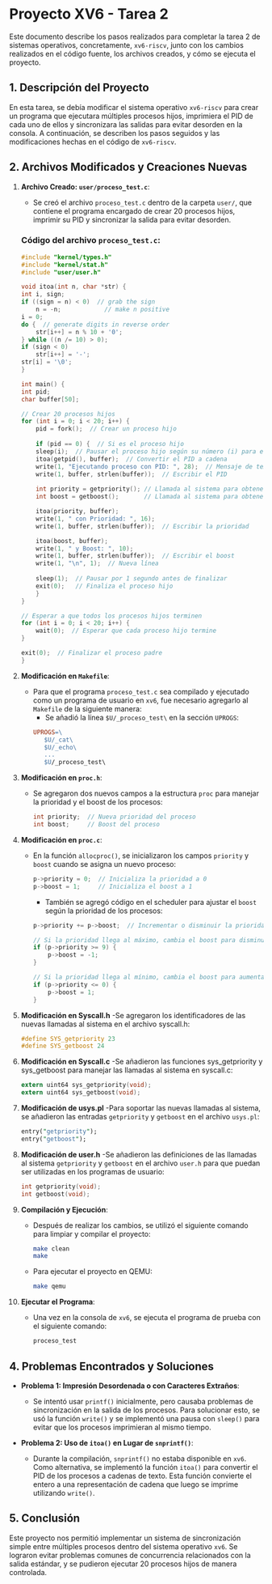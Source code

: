 # Proyecto XV6 - Tarea 2

Este documento describe los pasos realizados para completar la tarea 2 de sistemas operativos, concretamente, `xv6-riscv`, junto con los cambios realizados en el código fuente, los archivos creados, y cómo se ejecuta el proyecto.

## 1. Descripción del Proyecto

En esta tarea, se debía modificar el sistema operativo `xv6-riscv` para crear un programa que ejecutara múltiples procesos hijos, imprimiera el PID de cada uno de ellos y sincronizara las salidas para evitar desorden en la consola. A continuación, se describen los pasos seguidos y las modificaciones hechas en el código de `xv6-riscv`.


## 2. Archivos Modificados y Creaciones Nuevas

1. **Archivo Creado: `user/proceso_test.c`**:
   - Se creó el archivo `proceso_test.c` dentro de la carpeta `user/`, que contiene el programa encargado de crear 20 procesos hijos, imprimir su PID y sincronizar la salida para evitar desorden.
   
   ### Código del archivo `proceso_test.c`:

    ```c
    #include "kernel/types.h"
    #include "kernel/stat.h"
    #include "user/user.h"

    void itoa(int n, char *str) {
    int i, sign;
    if ((sign = n) < 0)  // grab the sign
        n = -n;            // make n positive
    i = 0;
    do {  // generate digits in reverse order
        str[i++] = n % 10 + '0';
    } while ((n /= 10) > 0);
    if (sign < 0)
        str[i++] = '-';
    str[i] = '\0';
    }

    int main() {
    int pid;
    char buffer[50];

    // Crear 20 procesos hijos
    for (int i = 0; i < 20; i++) {
        pid = fork();  // Crear un proceso hijo
        
        if (pid == 0) {  // Si es el proceso hijo
        sleep(i);  // Pausar el proceso hijo según su número (i) para escalonar las impresiones
        itoa(getpid(), buffer);  // Convertir el PID a cadena
        write(1, "Ejecutando proceso con PID: ", 28);  // Mensaje de texto
        write(1, buffer, strlen(buffer));  // Escribir el PID
        
        int priority = getpriority(); // Llamada al sistema para obtener la prioridad
        int boost = getboost();       // Llamada al sistema para obtener el boost

        itoa(priority, buffer);
        write(1, " con Prioridad: ", 16);
        write(1, buffer, strlen(buffer));  // Escribir la prioridad

        itoa(boost, buffer);
        write(1, " y Boost: ", 10);
        write(1, buffer, strlen(buffer));  // Escribir el boost
        write(1, "\n", 1);  // Nueva línea
        
        sleep(1);  // Pausar por 1 segundo antes de finalizar
        exit(0);   // Finaliza el proceso hijo
        }
    }
    
    // Esperar a que todos los procesos hijos terminen
    for (int i = 0; i < 20; i++) {
        wait(0);  // Esperar que cada proceso hijo termine
    }

    exit(0);  // Finalizar el proceso padre
    }
    ```

2. **Modificación en `Makefile`**:
   - Para que el programa `proceso_test.c` sea compilado y ejecutado como un programa de usuario en `xv6`, fue necesario agregarlo al `Makefile` de la siguiente manera:
     - Se añadió la línea `$U/_proceso_test\` en la sección `UPROGS`:
     ```makefile
     UPROGS=\
     	$U/_cat\
     	$U/_echo\
     	...
     	$U/_proceso_test\
     ```

3. **Modificación en `proc.h`**:
   - Se agregaron dos nuevos campos a la estructura `proc` para manejar la prioridad y el boost de los procesos:
     ```c
     int priority;  // Nueva prioridad del proceso
     int boost;     // Boost del proceso
     ```

4. **Modificación en `proc.c`**:
   - En la función `allocproc()`, se inicializaron los campos `priority` y `boost` cuando se asigna un nuevo proceso:
     ```c
     p->priority = 0;  // Inicializa la prioridad a 0
     p->boost = 1;     // Inicializa el boost a 1
     ```
      - También se agregó código en el scheduler para ajustar el `boost` según la prioridad de los procesos:
     ```c
     p->priority += p->boost;  // Incrementar o disminuir la prioridad según el boost

     // Si la prioridad llega al máximo, cambia el boost para disminuir la prioridad
     if (p->priority >= 9) {
         p->boost = -1;
     }

     // Si la prioridad llega al mínimo, cambia el boost para aumentarla
     if (p->priority <= 0) {
         p->boost = 1;
     }
     ```
5. **Modificación en Syscall.h**
    -Se agregaron los identificadores de las nuevas llamadas al sistema en el archivo syscall.h:
    ```h
    #define SYS_getpriority 23
    #define SYS_getboost 24
    ```

6. **Modificación en Syscall.c**
    -Se añadieron las funciones sys_getpriority y sys_getboost para manejar las llamadas al sistema en syscall.c:
    ```c
    extern uint64 sys_getpriority(void);
    extern uint64 sys_getboost(void);
    ```

7.  **Modificación de usys.pl**
    -Para soportar las nuevas llamadas al sistema, se añadieron las entradas `getpriority` y `getboost` en el archivo `usys.pl`:
    ```pl
    entry("getpriority");
    entry("getboost");
    ```

8.  **Modificación de user.h**
    -Se añadieron las definiciones de las llamadas al sistema `getpriority` y `getboost` en el archivo `user.h` para que puedan ser utilizadas en los programas de usuario:
    ```h
    int getpriority(void);  
    int getboost(void);
    ```


5. **Compilación y Ejecución**:
   - Después de realizar los cambios, se utilizó el siguiente comando para limpiar y compilar el proyecto:
     ```bash
     make clean
     make
     ```
   - Para ejecutar el proyecto en QEMU:
     ```bash
     make qemu
     ```

6. **Ejecutar el Programa**:
   - Una vez en la consola de `xv6`, se ejecuta el programa de prueba con el siguiente comando:
     ```bash
     proceso_test
     ```

## 4. Problemas Encontrados y Soluciones

- **Problema 1: Impresión Desordenada o con Caracteres Extraños**:
   - Se intentó usar `printf()` inicialmente, pero causaba problemas de sincronización en la salida de los procesos. Para solucionar esto, se usó la función `write()` y se implementó una pausa con `sleep()` para evitar que los procesos imprimieran al mismo tiempo.
   
- **Problema 2: Uso de `itoa()` en Lugar de `snprintf()`**:
   - Durante la compilación, `snprintf()` no estaba disponible en `xv6`. Como alternativa, se implementó la función `itoa()` para convertir el PID de los procesos a cadenas de texto. Esta función convierte el entero a una representación de cadena que luego se imprime utilizando `write()`.
## 5. Conclusión

Este proyecto nos permitió implementar un sistema de sincronización simple entre múltiples procesos dentro del sistema operativo `xv6`. Se lograron evitar problemas comunes de concurrencia relacionados con la salida estándar, y se pudieron ejecutar 20 procesos hijos de manera controlada.
